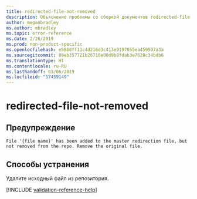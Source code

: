 ```yaml
---
title: redirected-file-not-removed
description: Объяснение проблемы со сборкой документов redirected-file-not-removed и способа ее устранения
author: meganbradley
ms.author: mbradley
ms.topic: error-reference
ms.date: 2/26/2019
ms.prod: non-product-specific
ms.openlocfilehash: e5868ff11c4d216d3c413e9197055ea459507a3a
ms.sourcegitcommit: 89eb357721b26710e00d9b8fdab3e7628c34bdb6
ms.translationtype: HT
ms.contentlocale: ru-RU
ms.lasthandoff: 03/06/2019
ms.locfileid: "57459149"
---
```

# <a name="redirected-file-not-removed"></a>redirected-file-not-removed

## <a name="warning"></a>Предупреждение

`File '{file name}' has been added to the master redirection file, but not removed from the repo. Remove the original file.`

## <a name="resolution"></a>Способы устранения

Удалите исходный файл из репозитория.

<!--make sure to add this file to your includes folder and verify the path-->
[!INCLUDE [validation-reference-help](includes/validation-reference-help.md)]

